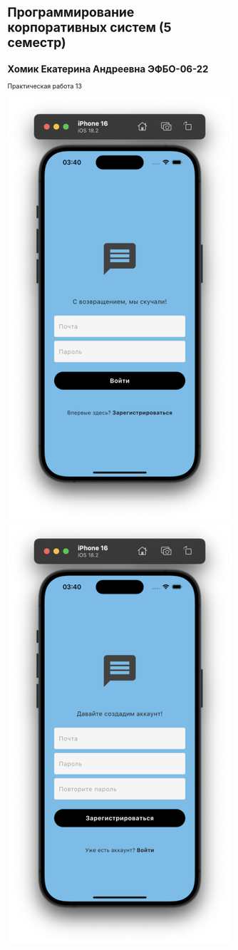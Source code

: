 # Программирование корпоративных систем (5 семестр)

## Хомик Екатерина Андреевна ЭФБО-06-22

Практическая работа 13

![alt text](<1.Вход в аккаунт.png>)
![alt text](2.Регистрация.png) 